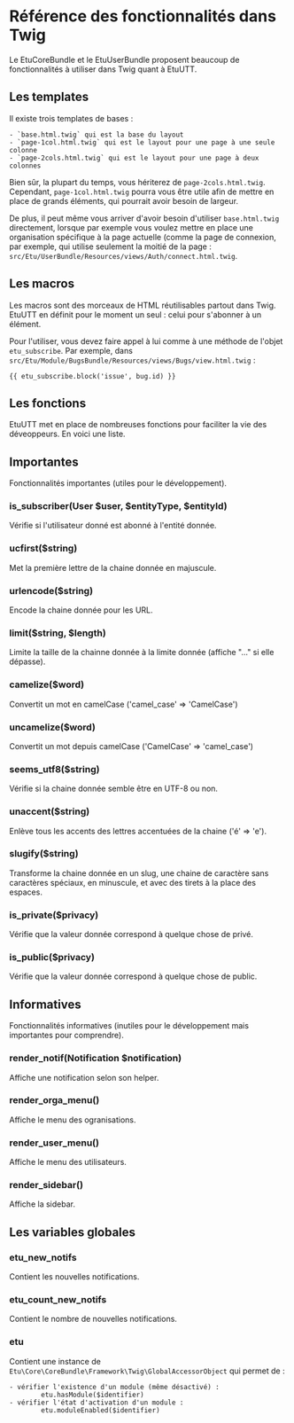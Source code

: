 
Référence des fonctionnalités dans Twig
=======================================

Le EtuCoreBundle et le EtuUserBundle proposent beaucoup de fonctionnalités
à utiliser dans Twig quant à EtuUTT.

Les templates
-------------

Il existe trois templates de bases :

	- `base.html.twig` qui est la base du layout
	- `page-1col.html.twig` qui est le layout pour une page à une seule colonne
	- `page-2cols.html.twig` qui est le layout pour une page à deux colonnes

Bien sûr, la plupart du temps, vous hériterez de `page-2cols.html.twig`. Cependant,
`page-1col.html.twig` pourra vous être utile afin de mettre en place de grands éléments,
qui pourrait avoir besoin de largeur.

De plus, il peut même vous arriver d'avoir besoin d'utiliser `base.html.twig` directement,
lorsque par exemple vous voulez mettre en place une organisation spécifique à la page
actuelle (comme la page de connexion, par exemple, qui utilise seulement la moitié de la
page : `src/Etu/UserBundle/Resources/views/Auth/connect.html.twig`.

Les macros
----------

Les macros sont des morceaux de HTML réutilisables partout dans Twig. EtuUTT en définit
pour le moment un seul : celui pour s'abonner à un élément.

Pour l'utiliser, vous devez faire appel à lui comme à une méthode de l'objet `etu_subscribe`.
Par exemple, dans `src/Etu/Module/BugsBundle/Resources/views/Bugs/view.html.twig` :

	{{ etu_subscribe.block('issue', bug.id) }}

Les fonctions
-------------

EtuUTT met en place de nombreuses fonctions pour faciliter la vie des déveoppeurs.
En voici une liste.


## Importantes

Fonctionnalités importantes (utiles pour le développement).

### is_subscriber(User $user, $entityType, $entityId)

Vérifie si l'utilisateur donné est abonné à l'entité donnée.

### ucfirst($string)

Met la première lettre de la chaine donnée en majuscule.

### urlencode($string)

Encode la chaine donnée pour les URL.

### limit($string, $length)

Limite la taille de la chainne donnée à la limite donnée (affiche "..." si elle dépasse).

### camelize($word)

Convertit un mot en camelCase ('camel_case' => 'CamelCase')

### uncamelize($word)

Convertit un mot depuis camelCase ('CamelCase' => 'camel_case')

### seems_utf8($string)

Vérifie si la chaine donnée semble être en UTF-8 ou non.

### unaccent($string)

Enlève tous les accents des lettres accentuées de la chaine ('é' => 'e').

### slugify($string)

Transforme la chaine donnée en un slug, une chaine de caractère sans caractères
spéciaux, en minuscule, et avec des tirets à la place des espaces.

### is_private($privacy)

Vérifie que la valeur donnée correspond à quelque chose de privé.

### is_public($privacy)

Vérifie que la valeur donnée correspond à quelque chose de public.


## Informatives

Fonctionnalités informatives (inutiles pour le développement mais importantes pour comprendre).

### render_notif(Notification $notification)

Affiche une notification selon son helper.

### render_orga_menu()

Affiche le menu des ogranisations.

### render_user_menu()

Affiche le menu des utilisateurs.

### render_sidebar()

Affiche la sidebar.


Les variables globales
----------------------

### etu_new_notifs

Contient les nouvelles notifications.

### etu_count_new_notifs

Contient le nombre de nouvelles notifications.

### etu

Contient une instance de `Etu\Core\CoreBundle\Framework\Twig\GlobalAccessorObject` qui
permet de :

	- vérifier l'existence d'un module (même désactivé) :
			etu.hasModule($identifier)
	- vérifier l'état d'activation d'un module :
			etu.moduleEnabled($identifier)

